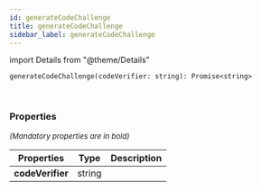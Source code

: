 ```yaml
---
id: generateCodeChallenge
title: generateCodeChallenge
sidebar_label: generateCodeChallenge
---
```


import Details from "@theme/Details"


```tsx
generateCodeChallenge(codeVerifier: string): Promise<string>
```
<br/>



### Properties

<font size="2"><i>(Mandatory properties are in bold)</i></font>

| Properties | Type | Description |
| --------- | ---- | ----------- |
| **codeVerifier** | string |  |


